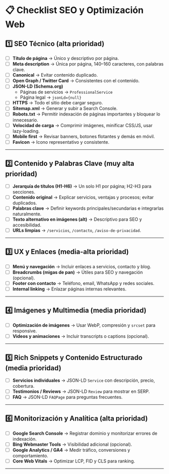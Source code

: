 # 📋 Checklist SEO y Optimización Web

## 1️⃣ SEO Técnico (alta prioridad)
- [ ] **Título de página** → Único y descriptivo por página.
- [ ] **Meta description** → Única por página, 140–160 caracteres, con palabras clave.
- [ ] **Canonical** → Evitar contenido duplicado.
- [ ] **Open Graph / Twitter Card** → Consistentes con el contenido.
- [ ] **JSON-LD (Schema.org)**  
  - Páginas de servicios → `ProfessionalService`  
  - Página legal → `jsonLd={null}`
- [ ] **HTTPS** → Todo el sitio debe cargar seguro.
- [ ] **Sitemap.xml** → Generar y subir a Search Console.
- [ ] **Robots.txt** → Permitir indexación de páginas importantes y bloquear lo innecesario.
- [ ] **Velocidad de carga** → Comprimir imágenes, minificar CSS/JS, usar lazy-loading.
- [ ] **Mobile first** → Revisar banners, botones flotantes y demás en móvil.
- [ ] **Favicon** → Icono representativo y consistente.

---

## 2️⃣ Contenido y Palabras Clave (muy alta prioridad)
- [ ] **Jerarquía de títulos (H1-H6)** → Un solo H1 por página; H2-H3 para secciones.
- [ ] **Contenido original** → Explicar servicios, ventajas y procesos; evitar duplicados.
- [ ] **Palabras clave** → Definir keywords principales/secundarias e integrarlas naturalmente.
- [ ] **Texto alternativo en imágenes (alt)** → Descriptivo para SEO y accesibilidad.
- [ ] **URLs limpias** → `/servicios`, `/contacto`, `/aviso-de-privacidad`.

---

## 3️⃣ UX y Enlaces (media-alta prioridad)
- [ ] **Menú y navegación** → Incluir enlaces a servicios, contacto y blog.
- [ ] **Breadcrumbs (migas de pan)** → Útiles para SEO y navegación (opcional).
- [ ] **Footer con contacto** → Teléfono, email, WhatsApp y redes sociales.
- [ ] **Internal linking** → Enlazar páginas internas relevantes.

---

## 4️⃣ Imágenes y Multimedia (media prioridad)
- [ ] **Optimización de imágenes** → Usar WebP, compresión y `srcset` para responsive.
- [ ] **Videos y animaciones** → Incluir transcripts o captions (opcional).

---

## 5️⃣ Rich Snippets y Contenido Estructurado (media prioridad)
- [ ] **Servicios individuales** → JSON-LD `Service` con descripción, precio, cobertura.
- [ ] **Testimonios / Reviews** → JSON-LD `Review` para mostrar en SERP.
- [ ] **FAQ** → JSON-LD `FAQPage` para preguntas frecuentes.

---

## 6️⃣ Monitorización y Analítica (alta prioridad)
- [ ] **Google Search Console** → Registrar dominio y monitorizar errores de indexación.
- [ ] **Bing Webmaster Tools** → Visibilidad adicional (opcional).
- [ ] **Google Analytics / GA4** → Medir tráfico, conversiones y comportamiento.
- [ ] **Core Web Vitals** → Optimizar LCP, FID y CLS para ranking.

---
